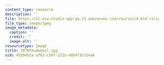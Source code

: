 ```yaml
---
content_type: resource
description: ''
file: https://ol-ocw-studio-app-qa.s3.amazonaws.com/courses/4-614-religious-architecture-and-islamic-cultures-fall-2002/4559eb2aaf62c5ef222ae0b4f3c11ea6_1070thumbnail.jpg
file_type: image/jpeg
image_metadata:
  caption: ''
  credit: ''
  image-alt: ''
resourcetype: Image
title: 1070thumbnail.jpg
uid: 4559eb2a-af62-c5ef-222a-e0b4f3c11ea6
---
```

